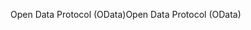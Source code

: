 <span data-ttu-id="23d7e-101">Open Data Protocol (OData)</span><span class="sxs-lookup"><span data-stu-id="23d7e-101">Open Data Protocol (OData)</span></span>